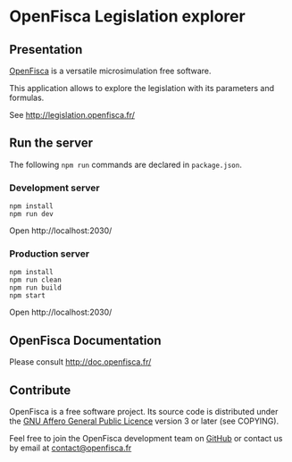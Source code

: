 # OpenFisca Legislation explorer

## Presentation

[OpenFisca](http://www.openfisca.fr/) is a versatile microsimulation free software.

This application allows to explore the legislation with its parameters and formulas.

See http://legislation.openfisca.fr/

## Run the server

The following `npm run` commands are declared in `package.json`.

### Development server

    npm install
    npm run dev

Open http://localhost:2030/

### Production server

    npm install
    npm run clean
    npm run build
    npm start

Open http://localhost:2030/

## OpenFisca Documentation

Please consult http://doc.openfisca.fr/

## Contribute

OpenFisca is a free software project.
Its source code is distributed under the [GNU Affero General Public Licence](http://www.gnu.org/licenses/agpl.html)
version 3 or later (see COPYING).

Feel free to join the OpenFisca development team on [GitHub](https://github.com/openfisca) or contact us by email at
contact@openfisca.fr
